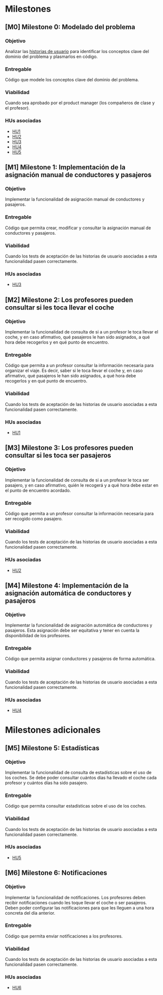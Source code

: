 # Milestones

## [M0] Milestone 0: Modelado del problema

### Objetivo

Analizar las [historias de usuario](user_stories.md) para identificar los conceptos clave del dominio del problema y plasmarlos en código.

### Entregable

Código que modele los conceptos clave del dominio del problema.

### Viabilidad

Cuando sea aprobado por el product manager (los compañeros de clase y el profesor).

### HUs asociadas

- [HU1](user_stories.md#hu1-profesor-con-coche)
- [HU2](user_stories.md#hu2-profesor-sin-coche)
- [HU3](user_stories.md#hu3-administrador-asignacion-manual-de-conductores-y-pasajeros)
- [HU4](user_stories.md#hu4-administrador-asignacion-automatica-de-conductores-y-pasajeros)
- [HU5](user_stories.md#hu5-administrador-estadisticas)

## [M1] Milestone 1: Implementación de la asignación manual de conductores y pasajeros

### Objetivo

Implementar la funcionalidad de asignación manual de conductores y pasajeros.

### Entregable

Código que permita crear, modificar y consultar la asignación manual de conductores y pasajeros.

### Viabilidad

Cuando los tests de aceptación de las historias de usuario asociadas a esta funcionalidad pasen correctamente.

### HUs asociadas

- [HU3](user_stories.md#hu3-administrador-asignacion-manual-de-conductores-y-pasajeros)

## [M2] Milestone 2: Los profesores pueden consultar si les toca llevar el coche

### Objetivo

Implementar la funcionalidad de consulta de si a un profesor le toca llevar el coche, y en caso afirmativo, qué pasajeros le han sido asignados, a qué hora debe recogerlos y en qué punto de encuentro.

### Entregable

Código que permita a un profesor consultar la información necesaria para organizar el viaje. Es decir, saber si le toca llevar el coche y, en caso afirmativo, qué pasajeros le han sido asignados, a qué hora debe recogerlos y en qué punto de encuentro.

### Viabilidad

Cuando los tests de aceptación de las historias de usuario asociadas a esta funcionalidad pasen correctamente.

### HUs asociadas

- [HU1](user_stories.md#hu1-profesor-conductor)

## [M3] Milestone 3: Los profesores pueden consultar si les toca ser pasajeros

### Objetivo

Implementar la funcionalidad de consulta de si a un profesor le toca ser pasajero, y en caso afirmativo, quién le recogerá y a qué hora debe estar en el punto de encuentro acordado.

### Entregable

Código que permita a un profesor consultar la información necesaria para ser recogido como pasajero.

### Viabilidad

Cuando los tests de aceptación de las historias de usuario asociadas a esta funcionalidad pasen correctamente.

### HUs asociadas

- [HU2](user_stories.md#hu2-profesor-pasajero)

## [M4] Milestone 4: Implementación de la asignación automática de conductores y pasajeros

### Objetivo

Implementar la funcionalidad de asignación automática de conductores y pasajeros. Esta asignación debe ser equitativa y tener en cuenta la disponibilidad de los profesores.

### Entregable

Código que permita asignar conductores y pasajeros de forma automática.

### Viabilidad

Cuando los tests de aceptación de las historias de usuario asociadas a esta funcionalidad pasen correctamente.

### HUs asociadas

- [HU4](user_stories.md#hu4-administrador-asignacion-automatica-de-conductores-y-pasajeros)

# Milestones adicionales

## [M5] Milestone 5: Estadísticas

### Objetivo

Implementar la funcionalidad de consulta de estadísticas sobre el uso de los coches. Se debe poder consultar cuántos días ha llevado el coche cada profesor y cuántos días ha sido pasajero.

### Entregable

Código que permita consultar estadísticas sobre el uso de los coches.

### Viabilidad

Cuando los tests de aceptación de las historias de usuario asociadas a esta funcionalidad pasen correctamente.

### HUs asociadas

- [HU5](user_stories.md#hu5-administrador-estadisticas)

## [M6] Milestone 6: Notificaciones

### Objetivo

Implementar la funcionalidad de notificaciones. Los profesores deben recibir notificaciones cuando les toque llevar el coche o ser pasajeros. Deben poder configurar las notificaciones para que les lleguen a una hora concreta del día anterior.

### Entregable

Código que permita enviar notificaciones a los profesores.

### Viabilidad

Cuando los tests de aceptación de las historias de usuario asociadas a esta funcionalidad pasen correctamente.

### HUs asociadas

- [HU6](user_stories.md#hu6-profesor-notificaciones)